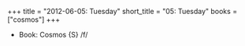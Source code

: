 +++
title = "2012-06-05: Tuesday"
short_title = "05: Tuesday"
books = ["cosmos"]
+++


* Book: Cosmos {S} /f/

